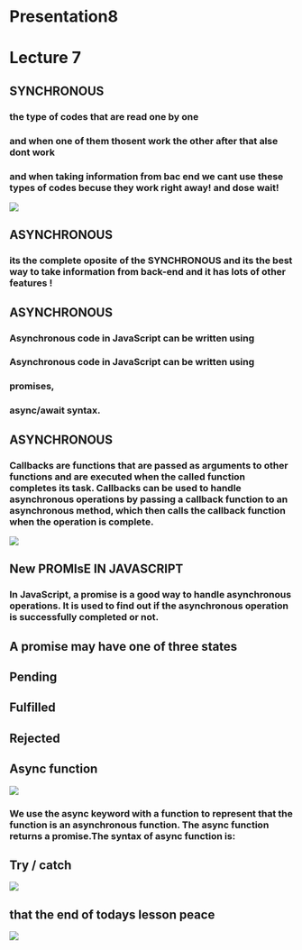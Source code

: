 # Presentation8
# Lecture 7
## SYNCHRONOUS
### the type of codes that are read one by one 
### and when one of them thosent work the other after that alse dont work
### and when taking information from bac end we cant use these types of codes becuse they  work right away! and dose wait! 
![](https://th.bing.com/th/id/OIP.N7zFuimk4KqIus_9Hs52SAHaDu?pid=ImgDet&rs=1)

## ASYNCHRONOUS
### its the complete oposite of the SYNCHRONOUS and its the best way to take information from back-end and it has lots of other features !

## ASYNCHRONOUS
### Asynchronous code in JavaScript can be written using
### Asynchronous code in JavaScript can be written using
### promises, 
### async/await syntax.

## ASYNCHRONOUS
### Callbacks are functions that are passed as arguments to other functions and are executed when the called function completes its task. Callbacks can be used to handle asynchronous operations by passing a callback function to an asynchronous method, which then calls the callback function when the operation is complete.
![](https://th.bing.com/th/id/OIP.ML9K_hsqjS7x38jmgXifhQHaET?pid=ImgDet&rs=1)
## New PROMIsE IN JAVASCRIPT
### In JavaScript, a promise is a good way to handle asynchronous operations. It is used to find out if the asynchronous operation is successfully completed or not.
## A promise may have one of three states
## Pending
## Fulfilled
## Rejected

## Async function
![](https://th.bing.com/th/id/R.9d784596355066950c99628d762925d5?rik=yqDpGLRK024Y2w&pid=ImgRaw&r=0)

### We use the async keyword with a function to represent that the function is an asynchronous function. The async function returns a promise.The syntax of async function is:

## Try / catch
![](https://th.bing.com/th/id/OIP.3BMkxF5WdM-Fc0VFfDW_AgHaFj?pid=ImgDet&rs=1)
## that the end of todays lesson peace
![](https://th.bing.com/th/id/OIP.B_yqmoy6T_cacRXTYTWwxQHaEo?pid=ImgDet&rs=1)
